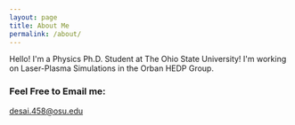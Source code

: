 ```yaml
---
layout: page
title: About Me
permalink: /about/
---
```


Hello! I'm a Physics Ph.D. Student at The Ohio State University! I'm working on Laser-Plasma Simulations in the Orban HEDP Group.

### Feel Free to Email me: 

[desai.458@osu.edu](mailto:desai.458@osu.edu)
